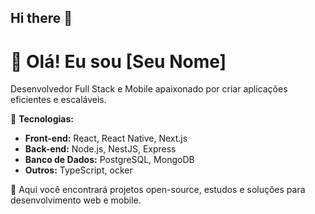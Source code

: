 ## Hi there 👋
# 👋 Olá! Eu sou [Seu Nome]  

Desenvolvedor Full Stack e Mobile apaixonado por criar aplicações eficientes e escaláveis.  

🚀 **Tecnologias:**  
- **Front-end:** React, React Native, Next.js  
- **Back-end:** Node.js, NestJS, Express  
- **Banco de Dados:** PostgreSQL, MongoDB 
- **Outros:** TypeScript, ocker  

📌 Aqui você encontrará projetos open-source, estudos e soluções para desenvolvimento web e mobile.  

<!--
**jrpalhano/jrpalhano** is a ✨ _special_ ✨ repository because its `README.md` (this file) appears on your GitHub profile.

Here are some ideas to get you started:

- 🔭 I’m currently working on ...
- 🌱 I’m currently learning ...
- 👯 I’m looking to collaborate on ...
- 🤔 I’m looking for help with ...
- 💬 Ask me about ...
- 📫 How to reach me: ...
- 😄 Pronouns: ...
- ⚡ Fun fact: ...
-->
